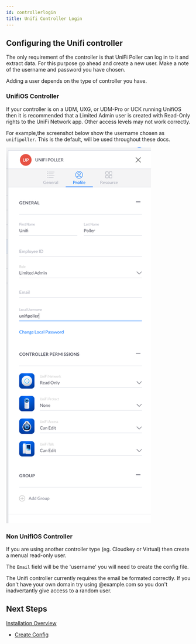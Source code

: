 ```yaml
---
id: controllerlogin
title: Unifi Controller Login
---
```


## Configuring the Unifi controller

The only requirement of the controller is that UniFi Poller can log in to it and extract data.
For this purpose go ahead and create a new user. Make a note of the username and password you have chosen.

Adding a user depends on the type of controller you have.

### UnifiOS Controller

If your controller is on a UDM, UXG, or UDM-Pro or UCK running UnifiOS then it is recommended that a
Limited Admin user is created with Read-Only rights to the UniFi Network app. Other access
levels may not work correctly.

For example,the screenshot below show the username chosen as `unifipoller`.
This is the default, will be used throughout these docs.

![img](../../static/img/UDM_user.png)

### Non UnifiOS Controller

If you are using another controller type (eg. Cloudkey or Virtual) then create a menual read-only user.

The `Email` field will be the 'username' you will need to create the config file.

The Unifi controller currently requires the email be formated correctly. If you don't have your own domain try using @example.com so you don't inadvertantly give access to a random user.

## Next Steps
[Installation Overview](overview)

- [Create Config](controllerlogin)
